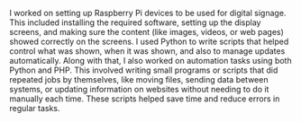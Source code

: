 I worked on setting up Raspberry Pi devices to be used for digital signage. This included installing the required software, setting up the display screens, and making sure the content (like images, videos, or web pages) showed correctly on the screens. I used Python to write scripts that helped control what was shown, when it was shown, and also to manage updates automatically.  Along with that, I also worked on automation tasks using both Python and PHP. This involved writing small programs or scripts that did repeated jobs by themselves, like moving files, sending data between systems, or updating information on websites without needing to do it manually each time. These scripts helped save time and reduce errors in regular tasks.
